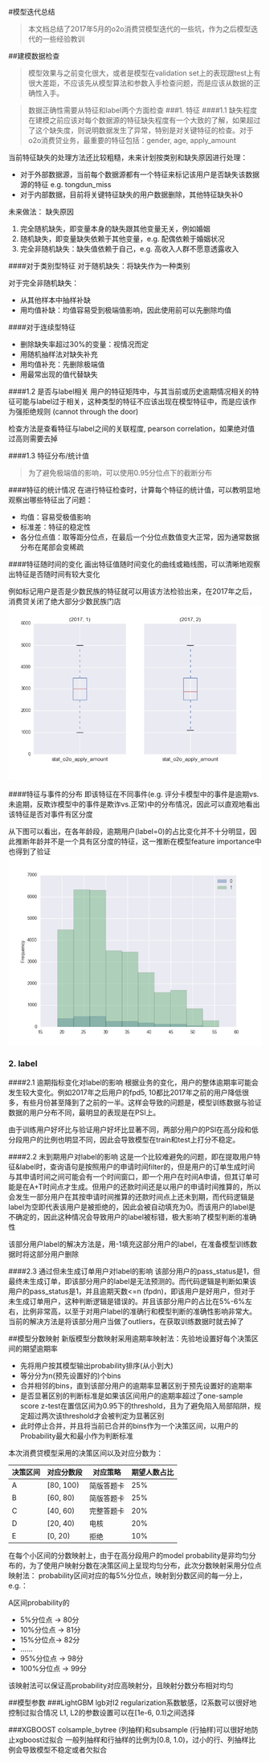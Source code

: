 #模型迭代总结
>本文档总结了2017年5月的o2o消费贷模型迭代的一些坑，作为之后模型迭代的一些经验教训

##建模数据检查
>模型效果与之前变化很大，或者是模型在validation set上的表现跟test上有很大差距，不应该先从模型算法和参数入手检查问题，而是应该从数据的正确性入手。

>数据正确性需要从特征和label两个方面检查
###1. 特征
####1.1 缺失程度
> 在建模之前应该对每个数据源的特征缺失程度有一个大致的了解，如果超过了这个缺失度，则说明数据发生了异常，特别是对关键特征的检查。对于o2o消费贷业务，最重要的特征包括：gender, age, apply_amount

当前特征缺失的处理方法还比较粗糙，未来计划按类别和缺失原因进行处理：

+ 对于外部数据源，当前每个数据源都有一个特征来标记该用户是否缺失该数据源的特征 e.g. tongdun_miss
+ 对于内部数据，目前将关键特征缺失的用户数据删除，其他特征缺失补0

未来做法：
缺失原因

1. 完全随机缺失，即变量本身的缺失跟其他变量无关，例如婚姻
2. 随机缺失，即变量缺失依赖于其他变量，e.g. 配偶依赖于婚姻状况
3. 完全非随机缺失：缺失值依赖于自己，e.g. 高收入人群不愿意透露收入

####对于类别型特征
对于随机缺失：将缺失作为一种类别

对于完全非随机缺失：

- 从其他样本中抽样补缺
- 用均值补缺：均值容易受到极端值影响，因此使用前可以先删除均值

####对于连续型特征
+ 删除缺失率超过30%的变量：视情况而定
+ 用随机抽样法对缺失补充
+ 用均值补充：先删除极端值
+ 用最常出现的值代替缺失

####1.2 是否与label相关
用户的特征矩阵中，与其当前或历史逾期情况相关的特征可能与label过于相关，这种类型的特征不应该出现在模型特征中，而是应该作为强拒绝规则 (cannot through the door)

检查方法是查看特征与label之间的关联程度, pearson correlation，如果绝对值过高则需要去掉

####1.3 特征分布/统计值
> 为了避免极端值的影响，可以使用0.95分位点下的截断分布

####特征的统计情况
在进行特征检查时，计算每个特征的统计值，可以教明显地观察出哪些特征出了问题：

+ 均值：容易受极值影响
+ 标准差：特征的稳定性
+ 各分位点值：取等距分位点，在最后一个分位点数值变大正常，因为通常数据分布在尾部会变稀疏

####特征随时间的变化
画出特征值随时间变化的曲线或箱线图，可以清晰地观察出特征是否随时间有较大变化

例如标记用户是否是少数民族的特征就可以用该方法检验出来，在2017年之后，消费贷关闭了绝大部分少数民族门店
![alt text](../images/stat_o2o_apply_amount_distribution_over_time_box.png)

####特征与事件的分布
即该特征在不同事件(e.g. 评分卡模型中的事件是逾期vs.未逾期，反欺诈模型中的事件是欺诈vs.正常)中的分布情况，因此可以直观地看出该特征是否对事件有区分度

从下图可以看出，在各年龄段，逾期用户(label=0)的占比变化并不十分明显，因此推断年龄并不是一个具有区分度的特征，这一推断在模型feature importance中也得到了验证
![alt text](../images/stat_o2o_age_event.png)

### 2. label

####2.1 逾期指标变化对label的影响
根据业务的变化，用户的整体逾期率可能会发生较大变化。例如2017年之后用户的fpd5, 10都比2017年之前的用户降低很多，有些月份甚至降到了之前的一半。这样会导致的问题是，模型训练数据与验证数据的用户分布不同，最明显的表现是在PSI上。

由于训练用户好坏比与验证用户好坏比显著不同，两部分用户的PSI在高分段和低分段用户的比例也明显不同，因此会导致模型在train和test上打分不稳定。

####2.2 未到期用户对label的影响
这是一个比较难避免的问题，即在提取用户特征&label时，查询语句是按照用户的申请时间filter的，但是用户的订单生成时间与其申请时间之间可能会有一个时间窗口，即一个用户在时间A申请，但其订单可能是在A+T时间点才生成。但用户的还款时间还是以用户的申请时间推算的，所以会发生一部分用户在其按申请时间推算的还款时间点上还未到期，而代码逻辑是label为空即代表该用户是被拒绝的，因此会被自动填充为0。而该用户的label是不确定的，因此这种情况会导致用户的label被标错，极大影响了模型判断的准确性

该部分用户label的解决方法是，用-1填充这部分用户的label，在准备模型训练数据时将这部分用户删除

####2.3 通过但未生成订单用户对label的影响
该部分用户的pass_status是1，但最终未生成订单，即该部分用户的label是无法预测的。而代码逻辑是判断如果该用户的pass_status是1，并且逾期天数<=n (fpdn)，即该用户是好用户，但对于未生成订单用户，这种判断逻辑是错误的。并且该部分用户的占比在5%-6%左右，比例非常高，以至于对用户label的准确行和模型判断的准确性影响非常大。
当前的解决方法是将该部分用户当做了outliers，在获取训练数据时就去掉了

##模型分数映射
新版模型分数映射采用逾期率映射法：先验地设置好每个决策区间的期望逾期率

+ 先将用户按其模型输出probability排序(从小到大)
+ 等分分为n(预先设置好的)个bins
+ 合并相邻的bins，直到该部分用户的逾期率显著区别于预先设置好的逾期率
+ 是否显著区别的判断标准是如果该区间用户的逾期率超过了one-sample score z-test在置信区间为0.95下的threshold，且为了避免陷入局部陷阱，规定超过两次该threshold才会被判定为显著区别
+ 此时停止合并，并且将当前已合并的bins作为一个决策区间，以用户的Probability最大和最小作为判断标准

本次消费贷模型采用的决策区间以及对应分数为：

决策区间|对应分数段|对应策略|期望人数占比
-------|---------|-------|----------
A	   |[80, 100) |简版答题卡|	25%
B	   |[60, 80) |简版答题卡|25%
C	   |[40, 60) |完整答题卡|20%
D	   |[20, 40) |电核	 |20%
E	   |[0, 20)	 |拒绝	 |10%

在每个小区间的分数映射上，由于在高分段用户的model probability是非均匀分布的，为了使用户映射分数在决策区间上呈现均匀分布，此次分数映射采用分位点映射法：
probability区间对应的每5%分位点，映射到分数区间的每一分上，e.g.：

A区间probability的

- 5%分位点 -> 80分
- 10%分位点 -> 81分
- 15%分位点-> 82分
- ......
- 95%分位点 -> 98分
- 100%分位点 -> 99分

该映射法可以保证高probability对应高映射分，且映射分数分布相对均匀

##模型参数
###LightGBM
lgb对l2 regularization系数敏感，l2系数可以很好地控制过拟合情况
L1, L2的参数设置可以在[1e-6, 0.1)之间选择

###XGBOOST
colsample_bytree (列抽样)和subsample (行抽样)可以很好地防止xgboost过拟合
一般列抽样和行抽样的比例为[0.8, 1.0)，过小的行、列抽样比例会导致模型不稳定或者欠拟合
